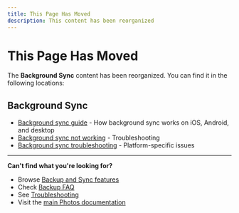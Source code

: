 ```yaml
---
title: This Page Has Moved
description: This content has been reorganized
---
```


# This Page Has Moved

The **Background Sync** content has been reorganized. You can find it in the following locations:

## Background Sync

- [Background sync guide](/photos/features/backup-and-sync/#background-sync) - How background sync works on iOS, Android, and desktop
- [Background sync not working](/photos/faq/backup-and-sync#background-sync-not-working) - Troubleshooting
- [Background sync troubleshooting](/photos/faq/troubleshooting#background-sync-issues) - Platform-specific issues

---

**Can't find what you're looking for?**

- Browse [Backup and Sync features](/photos/features/backup-and-sync/)
- Check [Backup FAQ](/photos/faq/backup-and-sync)
- See [Troubleshooting](/photos/faq/troubleshooting)
- Visit the [main Photos documentation](/photos/)
